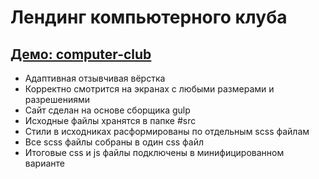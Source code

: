 # Лендинг компьютерного клуба

## [Демо: computer-club](https://kulich1708.github.io/computer-club)

+ Адаптивная отзывчивая вёрстка
+ Корректно смотрится на экранах с любыми размерами и разрешениями
+ Сайт сделан на основе сборщика gulp
+ Исходные файлы хранятся в папке #src
+ Стили в исходниках расформированы по отдельным scss файлам
+ Все scss файлы собраны в один css файл
+ Итоговые css и js файлы подключены в минифицированном варианте
